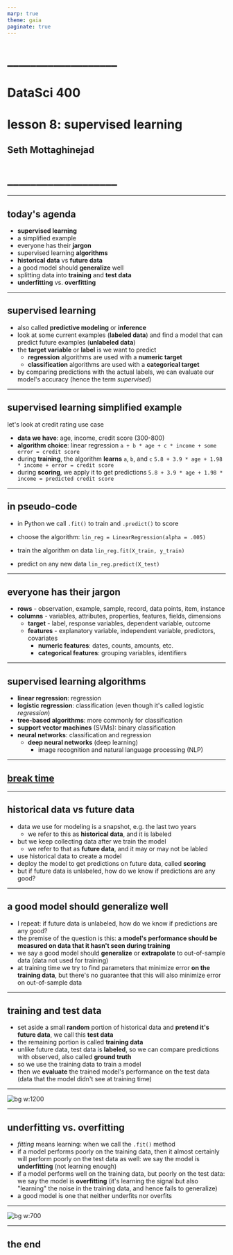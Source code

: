 ```yaml
---
marp: true
theme: gaia
paginate: true
---
```


<!-- #4C2E84 -->
<!-- ![bg right w:600](images/uw_pce_logo.jpg) -->

<!-- _backgroundColor: #0473cf; -->
<!-- _color: white -->

# ___________________
# DataSci 400
# lesson 8: supervised learning
## Seth Mottaghinejad
# ___________________

[DataSci 420]: https://www.pce.uw.edu/certificates/data-science
[break time]: https://www.google.com/search?q=online+timer
[lab time]: https://www.google.com/search?q=online+timer

----------------------------------------------------------------

## today's agenda

- **supervised learning**
- a simplified example
- everyone has their **jargon**
- supervised learning **algorithms**
- **historical data** vs **future data**
- a good model should **generalize** well
- splitting data into **training** and **test data**
- **underfitting** vs. **overfitting**

----------------------------------------------------------------

## supervised learning

- also called **predictive modeling** or **inference**
- look at some current examples (**labeled data**) and find a model that can predict future examples (**unlabeled data**)
- the **target variable** or **label** is we want to predict
  - **regression** algorithms are used with a **numeric target**
  - **classification** algorithms are used with a **categorical target**
- by comparing predictions with the actual labels, we can evaluate our model's accuracy (hence the term *supervised*)

----------------------------------------------------------------

## supervised learning simplified example

let's look at credit rating use case

- **data we have**: age, income, credit score (300-800)
- **algorithm choice**: linear regression
`a + b * age + c * income + some error = credit score`
- during **training**, the algorithm **learns** `a`, `b`, and `c`
`5.8 + 3.9 * age + 1.98 * income + error = credit score`
- during **scoring**, we apply it to get predictions
`5.8 + 3.9 * age + 1.98 * income = predicted credit score`

----------------------------------------------------------------

## in pseudo-code

- in Python we call `.fit()` to train and `.predict()` to score

- choose the algorithm:
`lin_reg = LinearRegression(alpha = .005)`
- train the algorithm on data
`lin_reg.fit(X_train, y_train)`
- predict on any new data
`lin_reg.predict(X_test)`

----------------------------------------------------------------

## everyone has their jargon

- **rows** - observation, example, sample, record, data points, item, instance
- **columns** - variables, attributes, properties, features, fields, dimensions
  - **target** - label, response variables, dependent variable, outcome
  - **features** - explanatory variable, independent variable, predictors, covariates
    - **numeric features**: dates, counts, amounts, etc.
    - **categorical features**: grouping variables, identifiers

----------------------------------------------------------------

## supervised learning algorithms

- **linear regression**: regression
- **logistic regression**: classification (even though it's called logistic *regression*)
- **tree-based algorithms**: more commonly for classification
- **support vector machines** (SVMs): binary classification
- **neural networks**: classification and regression
  - **deep neural networks** (deep learning)
    - image recognition and natural language processing (NLP)

----------------------------------------------------------------

<!-- _class: lead -->
## [break time]

----------------------------------------------------------------

## historical data vs future data

- data we use for modeling is a snapshot, e.g. the last two years
  - we refer to this as **historical data**, and it is labeled
- but we keep collecting data after we train the model
  - we refer to that as **future data**, and it may or may not be labled
- use historical data to create a model
- deploy the model to get predictions on future data, called **scoring**
- but if future data is unlabeled, how do we know if predictions are any good?

----------------------------------------------------------------

## a good model should generalize well

- I repeat: if future data is unlabeled, how do we know if predictions are any good?
- the premise of the question is this: **a model's performance should be measured on data that it hasn't seen during training**
- we say a good model should **generalize** or **extrapolate** to out-of-sample data (data not used for training)
- at training time we try to find parameters that minimize error **on the training data**, but there's no guarantee that this will also minimize error on out-of-sample data

----------------------------------------------------------------

## training and test data

- set aside a small **random** portion of historical data and **pretend it's future data**, we call this **test data**
- the remaining portion is called **training data**
- unlike future data, test data is **labeled**, so we can compare predictions with observed, also called **ground truth**
- so we use the training data to train a model
- then we **evaluate** the trained model's performance on the test data (data that the model didn't see at training time)

----------------------------------------------------------------

<!-- _backgroundColor: white; -->

![bg w:1200](./images/machine-learning-process.jpg)

----------------------------------------------------------------

## underfitting vs. overfitting

- *fitting* means learning: when we call the `.fit()` method
- if a model performs poorly on the training data, then it almost certainly will perform poorly on the test data as well: we say the model is **underfitting** (not learning enough)
- if a model performs well on the training data, but poorly on the test data: we say the model is **overfitting** (it's learning the signal but also "learning" the noise in the training data, and hence fails to generalize)
- a good model is one that neither underfits nor overfits

----------------------------------------------------------------

<!-- _backgroundColor: white; -->

![bg w:700](./images/overfitting-vs-underfitting.jpg)

----------------------------------------------------------------

<!-- _class: lead -->
## the end
